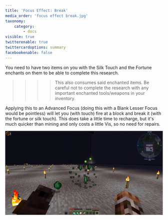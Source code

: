 ```yaml
---
title: 'Focus Effect: Break'
media_order: 'focus effect break.jpg'
taxonomy:
    category:
        - docs
visible: true
twitterenable: true
twittercardoptions: summary
facebookenable: false
---
```


You need to have two items on you with the Silk Touch and the Fortune enchants on them to be able to complete this research.

>>>>This also consumes said enchanted items. Be careful not to complete the research with any important enchanted tools/weapons in your inventory.

Applying this to an Advanced Focus (doing this with a Blank Lesser Focus would be pointless) will let you (with touch) fire at a block and break it (with the fortune or silk touch). This does take a little time to recharge, but it's much quicker than mining and only costs a little Vis, so no need for repairs.

![](focus%20effect%20break.jpg)

